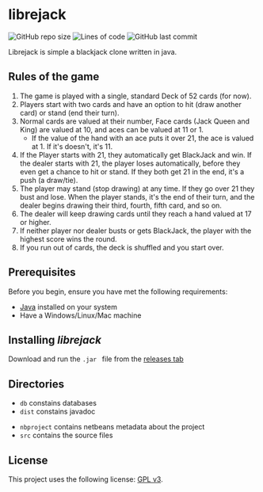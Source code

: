 # librejack

![GitHub repo size](https://img.shields.io/github/repo-size/michaelneuper/librejack?style=flat-square)
![Lines of code](https://img.shields.io/tokei/lines/github/michaelneuper/librejack?style=flat-square)
![GitHub last commit](https://img.shields.io/github/last-commit/michaelneuper/librejack?style=flat-square)

Librejack is simple a blackjack clone written in java.

## Rules of the game

1. The game is played with a single, standard Deck of 52 cards (for now).
2. Players start with two cards and have an option to hit (draw another card) or stand (end their turn).
3. Normal cards are valued at their number, Face cards (Jack Queen and King) are valued at 10, and aces can be valued at 11 or 1.
   - If the value of the hand with an ace puts it over 21, the ace is valued at 1. If it's doesn't, it's 11.
4. If the Player starts with 21, they automatically get BlackJack and win. If the dealer starts with 21, the player loses automatically, before they even get a chance to hit or stand. If they both get 21 in the end, it's a push (a draw/tie).
5. The player may stand (stop drawing) at any time. If they go over 21 they bust and lose. When the player stands, it's the end of their turn, and the dealer begins drawing their third, fourth, fifth card, and so on.
6. The dealer will keep drawing cards until they reach a hand valued at 17 or higher.
7. If neither player nor dealer busts or gets BlackJack, the player with the highest score wins the round.
8. If you run out of cards, the deck is shuffled and you start over.

## Prerequisites

Before you begin, ensure you have met the following requirements:
* [Java](https://www.java.com/en/download/) installed on your system
* Have a Windows/Linux/Mac machine

## Installing *librejack* 

Download and run the `.jar ` file from the [releases tab](https://github.com/michaelneuper/librejack/releases)

## Directories
+ `db` constains databases
+ `dist` constains javadoc
<!-- + `docs` contains documentation about the program -->
<!-- + `lib` contains external libraries the program needs -->
+ `nbproject` contains netbeans metadata about the project
+ `src` contains the source files

## License

This project uses the following license: [GPL v3](https://github.com/michaelneuper/librejack/blob/main/LICENSE.txt).
